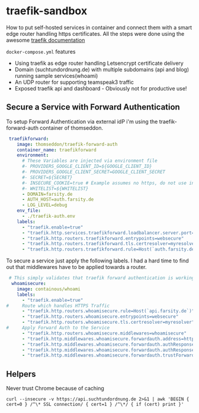# traefik-sandbox
How to put self-hosted services in container and connect them with a smart edge router handling https certificates.
All the steps were done using the awesome [traefik documentation](https://docs.traefik.io/)

`` docker-compose.yml `` features

* Using traefik as edge router handling Letsencrypt certificate delivery
* Domain (suchtundordnung.de) with multiple subdomains (api and blog) running sample services(whoami)
* An UDP router for supporting teamspeak3 traffic
* Exposed traefik api and dashboard - Obviously not for productive use!

## Secure a Service with Forward Authentication
To setup Forward Authentication via external idP i'm using the traefik-forward-auth container of thomseddon.

````yaml
 traefikforward:
    image: thomseddon/traefik-forward-auth
    container_name: traefikforward
    environment:
      # These Variables are injected via environment file
      #- PROVIDERS_GOOGLE_CLIENT_ID=${GOOGLE_CLIENT_ID}
      #- PROVIDERS_GOOGLE_CLIENT_SECRET=GOOGLE_CLIENT_SECRET
      #- SECRET=${SECRET}
      #- INSECURE_COOKIE=true # Example assumes no https, do not use in production
      #- WHITELIST=${WHITELIST}
      - DOMAIN=farsity.de
      - AUTH_HOST=auth.farsity.de
      - LOG_LEVEL=debug
    env_file: 
      - ./traefik-auth.env
    labels:
      - "traefik.enable=true"
      - "traefik.http.services.traefikforward.loadbalancer.server.port=4181"
      - "traefik.http.routers.traefikforward.entrypoints=websecure"
      - "traefik.http.routers.traefikforward.tls.certresolver=myresolver"
      - "traefik.http.routers.traefikforward.rule=Host(`auth.farsity.de`)"
````
To secure a service just apply the following labels.
I had a hard time to find out that middlewares have to be applied towards a router.
````yaml
 # This simply validates that traefik forward authentication is working
  whoamisecure:
    image: containous/whoami
    labels:
      - "traefik.enable=true"
#     Route which handles HTTPS Traffic
      - "traefik.http.routers.whoamisecure.rule=Host(`api.farsity.de`)"
      - "traefik.http.routers.whoamisecure.entrypoints=websecure"
      - "traefik.http.routers.whoamisecure.tls.certresolver=myresolver"
#     Apply Forward Auth to the Service 
      - "traefik.http.routers.whoamisecure.middlewares=whoamisecure"
      - "traefik.http.middlewares.whoamisecure.forwardauth.address=http://traefikforward:4181"
      - "traefik.http.middlewares.whoamisecure.forwardauth.authResponseHeaders=X-Forwarded-User"
      - "traefik.http.middlewares.whoamisecure.forwardauth.authResponseHeaders=X-Auth-User, X-Secret"
      - "traefik.http.middlewares.whoamisecure.forwardauth.trustForwardHeader=true"
````

## Helpers
Never trust Chrome because of caching
```
curl --insecure -v https://api.suchtundordnung.de 2>&1 | awk 'BEGIN { cert=0 } /^\* SSL connection/ { cert=1 } /^\*/ { if (cert) print }'
```

